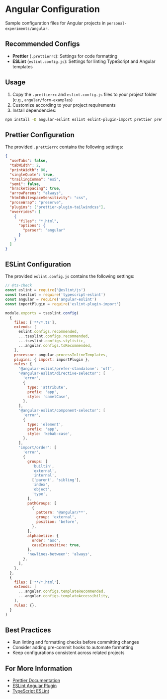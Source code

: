 # Angular Configuration

Sample configuration files for Angular projects in `personal-experiments/angular`.

## Recommended Configs

- **Prettier** (`.prettierrc`): Settings for code formatting
- **ESLint** (`eslint.config.js`): Settings for linting TypeScript and Angular templates

## Usage

1. Copy the `.prettierrc` and `eslint.config.js` files to your project folder (e.g., `angular/form-examples`)
2. Customize according to your project requirements
3. Install dependencies:

```bash
npm install -D angular-eslint eslint eslint-plugin-import prettier prettier-plugin-tailwindcss typescript-eslint @eslint/js
```

## Prettier Configuration

The provided `.prettierrc` contains the following settings:

```json
{
  "useTabs": false,
  "tabWidth": 2,
  "printWidth": 80,
  "singleQuote": true,
  "trailingComma": "es5",
  "semi": false,
  "bracketSpacing": true,
  "arrowParens": "always",
  "htmlWhitespaceSensitivity": "css",
  "proseWrap": "preserve",
  "plugins": ["prettier-plugin-tailwindcss"],
  "overrides": [
    {
      "files": "*.html",
      "options": {
        "parser": "angular"
      }
    }
  ]
}
```

## ESLint Configuration

The provided `eslint.config.js` contains the following settings:

```javascript
// @ts-check
const eslint = require('@eslint/js')
const tseslint = require('typescript-eslint')
const angular = require('angular-eslint')
const importPlugin = require('eslint-plugin-import')

module.exports = tseslint.config(
  {
    files: ['**/*.ts'],
    extends: [
      eslint.configs.recommended,
      ...tseslint.configs.recommended,
      ...tseslint.configs.stylistic,
      ...angular.configs.tsRecommended,
    ],
    processor: angular.processInlineTemplates,
    plugins: { import: importPlugin },
    rules: {
      '@angular-eslint/prefer-standalone': 'off',
      '@angular-eslint/directive-selector': [
        'error',
        {
          type: 'attribute',
          prefix: 'app',
          style: 'camelCase',
        },
      ],
      '@angular-eslint/component-selector': [
        'error',
        {
          type: 'element',
          prefix: 'app',
          style: 'kebab-case',
        },
      ],
      'import/order': [
        'error',
        {
          groups: [
            'builtin',
            'external',
            'internal',
            ['parent', 'sibling'],
            'index',
            'object',
            'type',
          ],
          pathGroups: [
            {
              pattern: '@angular/**',
              group: 'external',
              position: 'before',
            },
          ],
          alphabetize: {
            order: 'asc',
            caseInsensitive: true,
          },
          'newlines-between': 'always',
        },
      ],
    },
  },
  {
    files: ['**/*.html'],
    extends: [
      ...angular.configs.templateRecommended,
      ...angular.configs.templateAccessibility,
    ],
    rules: {},
  }
)
```

## Best Practices

- Run linting and formatting checks before committing changes
- Consider adding pre-commit hooks to automate formatting
- Keep configurations consistent across related projects

## For More Information

- [Prettier Documentation](https://prettier.io/docs/en/options.html)
- [ESLint Angular Plugin](https://github.com/angular-eslint/angular-eslint)
- [TypeScript ESLint](https://typescript-eslint.io/)
